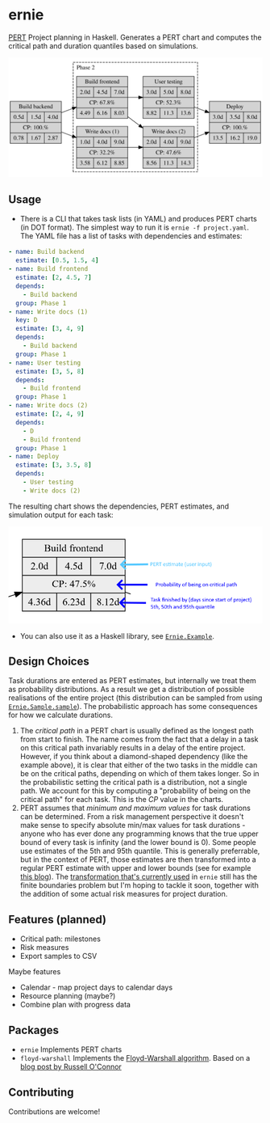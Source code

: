 # ernie

[PERT](https://en.wikipedia.org/wiki/Program_evaluation_and_review_technique) Project planning in Haskell. Generates a PERT chart and computes the critical path and duration quantiles based on simulations.

![docs/example.svg](docs/example.svg)

## Usage

* There is a CLI that takes task lists (in YAML) and produces PERT charts (in DOT format). The simplest way to run it is `ernie -f project.yaml`. The YAML file has a list of tasks with dependencies and estimates:

```yaml
- name: Build backend
  estimate: [0.5, 1.5, 4]
- name: Build frontend
  estimate: [2, 4.5, 7]
  depends:
    - Build backend
  group: Phase 1
- name: Write docs (1)
  key: D
  estimate: [3, 4, 9]
  depends:
    - Build backend
  group: Phase 1
- name: User testing
  estimate: [3, 5, 8]
  depends:
    - Build frontend
  group: Phase 1
- name: Write docs (2)
  estimate: [2, 4, 9]
  depends:
    - D
    - Build frontend
  group: Phase 1
- name: Deploy
  estimate: [3, 3.5, 8]
  depends:
    - User testing
    - Write docs (2)
```

The resulting chart shows the dependencies, PERT estimates, and simulation output for each task:

![docs/legend.png](docs/legend.png)

* You can also use it as a Haskell library, see [`Ernie.Example`](https://github.com/j-mueller/ernie/blob/main/src/ernie/lib/Ernie/Example.hs).

## Design Choices

Task durations are entered as PERT estimates, but internally we treat them as probability distributions. As a result we get a distribution of possible realisations of the entire project (this distribution can be sampled from using [`Ernie.Sample.sample`](https://github.com/j-mueller/ernie/blob/main/src/ernie/lib/Ernie/Sample.hs)). The probabilistic approach has some consequences for how we calculate durations.

1. The *critical path* in a PERT chart is usually defined as the longest path from start to finish. The name comes from the fact that a delay in a task on this critical path invariably results in a delay of the entire project. However, if you think about a diamond-shaped dependency (like the example above), it is clear that either of the two tasks in the middle can be on the critical paths, depending on which of them takes longer. So in the probabilistic setting the critical path is a distribution, not a single path. We account for this by computing a "probability of being on the critical path" for each task. This is the _CP_ value in the charts.
2. PERT assumes that *minimum and maximum values* for task durations can be determined. From a risk management perspective it doesn't make sense to specify absolute min/max values for task durations - anyone who has ever done any programming knows that the true upper bound of every task is infinity (and the lower bound is 0). Some people use estimates of the 5th and 95th quantile. This is generally preferrable, but in the context of PERT, those estimates are then transformed into a regular PERT estimate with upper and lower bounds (see for example [this blog](https://towardsdatascience.com/python-scenario-analysis-modeling-expert-estimates-with-the-beta-pert-distribution-22a5e90cfa79)). The [transformation that's currently used](https://github.com/j-mueller/ernie/blob/main/src/ernie/lib/Ernie/PERT.hs#L57-L69) in `ernie` still has the finite boundaries problem but I'm hoping to tackle it soon, together with the addition of some actual risk measures for project duration.

## Features (planned)

* Critical path: milestones
* Risk measures
* Export samples to CSV

Maybe features

* Calendar - map project days to calendar days
* Resource planning (maybe?)
* Combine plan with progress data

## Packages

* `ernie` Implements PERT charts
* `floyd-warshall` Implements the [Floyd-Warshall algorithm](https://en.wikipedia.org/wiki/Floyd%E2%80%93Warshall_algorithm). Based on a [blog post by Russell O'Connor](r6.ca/blog/20110808T035622Z.html)

## Contributing

Contributions are welcome!
